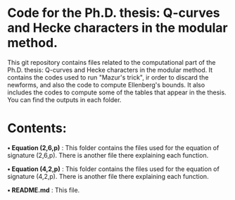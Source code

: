 # Code for the Ph.D. thesis: Q-curves and Hecke characters in the modular method.

This git repository contains files related to the computational part of the Ph.D. thesis: Q-curves and Hecke characters in the modular method. It contains the codes used to run "Mazur's trick", ir order to discard the newforms, and also the code to compute Ellenberg's bounds. It also includes the codes to compute some of the tables that appear in the thesis. You can find the outputs in each folder.

# Contents:

**• Equation (2,6,p)** : This folder contains the files used for the equation of signature (2,6,p). There is another file there explaining each function.

**• Equation (4,2,p)** : This folder contains the files used for the equation of signature (4,2,p). There is another file there explaining each function.

**• README.md** : This file.
